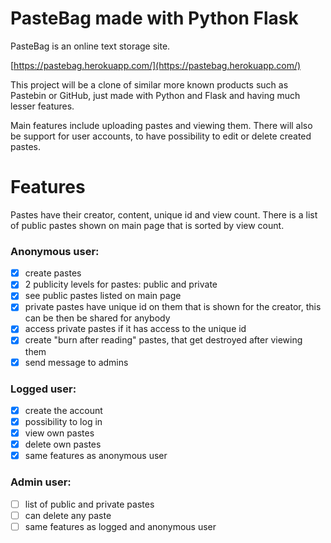 # PasteBag made with Python Flask #

PasteBag is an online text storage site.

[https://pastebag.herokuapp.com/](https://pastebag.herokuapp.com/)

This project will be a clone of similar more known products such as Pastebin or GitHub, just made with Python and Flask
and having much lesser features.

Main features include uploading pastes and viewing them. There will also be support for user accounts, to have
possibility to edit or delete created pastes.

# Features #

Pastes have their creator, content, unique id and view count. There is a list of public pastes shown on main page that
is sorted by view count.

### Anonymous user: ###

- [x] create pastes
- [x] 2 publicity levels for pastes: public and private
- [x] see public pastes listed on main page
- [x] private pastes have unique id on them that is shown for the creator, this can be then be shared for anybody
- [x] access private pastes if it has access to the unique id
- [x] create "burn after reading" pastes, that get destroyed after viewing them
- [x] send message to admins

### Logged user: ###

- [x] create the account
- [x] possibility to log in
- [x] view own pastes
- [x] delete own pastes
- [x] same features as anonymous user

### Admin user: ###

- [ ] list of public and private pastes
- [ ] can delete any paste
- [ ] same features as logged and anonymous user